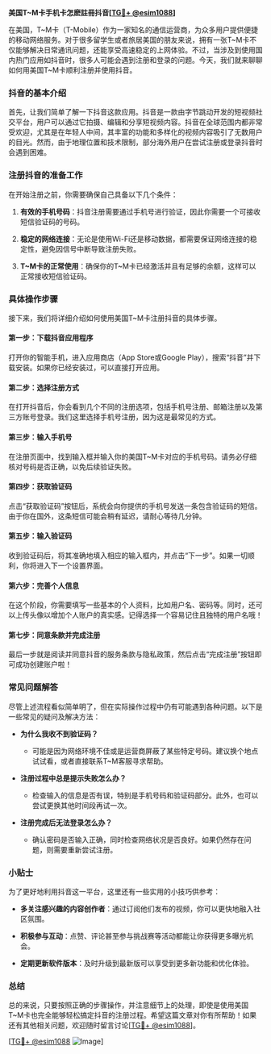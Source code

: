 **美国T~M卡手机卡怎麽註冊抖音[[TG💪+ @esim1088](https://t.me/s/esim1088)]**

在美国，T~M卡（T-Mobile）作为一家知名的通信运营商，为众多用户提供便捷的移动网络服务。对于很多留学生或者旅居美国的朋友来说，拥有一张T~M卡不仅能够解决日常通讯问题，还能享受高速稳定的上网体验。不过，当涉及到使用国内热门应用如抖音时，很多人可能会遇到注册和登录的问题。今天，我们就来聊聊如何用美国T~M卡顺利注册并使用抖音。

### 抖音的基本介绍

首先，让我们简单了解一下抖音这款应用。抖音是一款由字节跳动开发的短视频社交平台，用户可以通过它拍摄、编辑和分享短视频内容。抖音在全球范围内都非常受欢迎，尤其是在年轻人中间，其丰富的功能和多样化的视频内容吸引了无数用户的目光。然而，由于地理位置和技术限制，部分海外用户在尝试注册或登录抖音时会遇到困难。

### 注册抖音的准备工作

在开始注册之前，你需要确保自己具备以下几个条件：

1. **有效的手机号码**：抖音注册需要通过手机号进行验证，因此你需要一个可接收短信验证码的号码。
   
2. **稳定的网络连接**：无论是使用Wi-Fi还是移动数据，都需要保证网络连接的稳定性，避免因信号中断导致注册失败。

3. **T~M卡的正常使用**：确保你的T~M卡已经激活并且有足够的余额，这样可以正常接收短信验证码。

### 具体操作步骤

接下来，我们将详细介绍如何使用美国T~M卡注册抖音的具体步骤。

#### 第一步：下载抖音应用程序

打开你的智能手机，进入应用商店（App Store或Google Play），搜索“抖音”并下载安装。如果你已经安装过，可以直接打开应用。

#### 第二步：选择注册方式

在打开抖音后，你会看到几个不同的注册选项，包括手机号注册、邮箱注册以及第三方账号登录。我们这里选择手机号注册，因为这是最常见的方式。

#### 第三步：输入手机号

在注册页面中，找到输入框并输入你的美国T~M卡对应的手机号码。请务必仔细核对号码是否正确，以免后续验证失败。

#### 第四步：获取验证码

点击“获取验证码”按钮后，系统会向你提供的手机号发送一条包含验证码的短信。由于你在国外，这条短信可能会稍有延迟，请耐心等待几分钟。

#### 第五步：输入验证码

收到验证码后，将其准确地填入相应的输入框内，并点击“下一步”。如果一切顺利，你将进入下一个设置界面。

#### 第六步：完善个人信息

在这个阶段，你需要填写一些基本的个人资料，比如用户名、密码等。同时，还可以上传头像以增加个人账户的真实感。记得选择一个容易记住且独特的用户名哦！

#### 第七步：同意条款并完成注册

最后一步就是阅读并同意抖音的服务条款与隐私政策，然后点击“完成注册”按钮即可成功创建账户啦！

### 常见问题解答

尽管上述流程看似简单明了，但在实际操作过程中仍有可能遇到各种问题。以下是一些常见的疑问及解决方法：

- **为什么我收不到验证码？**
   - 可能是因为网络环境不佳或是运营商屏蔽了某些特定号码。建议换个地点试试看，或者直接联系T~M客服寻求帮助。

- **注册过程中总是提示失败怎么办？**
   - 检查输入的信息是否有误，特别是手机号码和验证码部分。此外，也可以尝试更换其他时间段再试一次。

- **注册完成后无法登录怎么办？**
   - 确认密码是否输入正确，同时检查网络状况是否良好。如果仍然存在问题，则需要重新尝试注册。

### 小贴士

为了更好地利用抖音这一平台，这里还有一些实用的小技巧供参考：

- **多关注感兴趣的内容创作者**：通过订阅他们发布的视频，你可以更快地融入社区氛围。
  
- **积极参与互动**：点赞、评论甚至参与挑战赛等活动都能让你获得更多曝光机会。

- **定期更新软件版本**：及时升级到最新版可以享受到更多新功能和优化体验。

### 总结

总的来说，只要按照正确的步骤操作，并注意细节上的处理，即使是使用美国T~M卡也完全能够轻松搞定抖音的注册过程。希望这篇文章对你有所帮助！如果还有其他相关问题，欢迎随时留言讨论[[TG💪+ @esim1088](https://t.me/s/esim1088)]。

[[TG💪+ @esim1088](https://t.me/s/esim1088) ![Image](https://i.postimg.cc/4NQfJmqS/Snipaste-2025-05-13-00-14-12.png)]